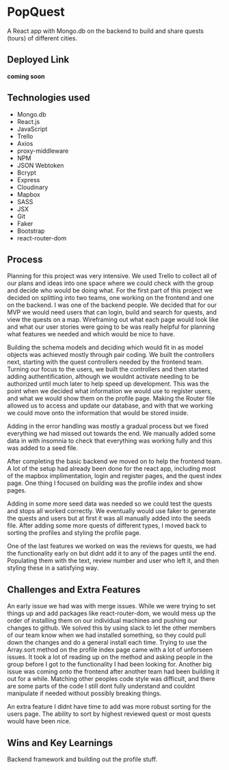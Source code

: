 # PopQuest

A React app with Mongo.db on the backend to build and share quests (tours) of different cities.

## Deployed Link

**coming soon**

## Technologies used

- Mongo.db
- React.js
- JavaScript
- Trello
- Axios
- proxy-middleware
- NPM
- JSON Webtoken
- Bcrypt
- Express
- Cloudinary
- Mapbox
- SASS
- JSX
- Git
- Faker
- Bootstrap
- react-router-dom

## Process

Planning for this project was very intensive. We used Trello to collect all of our plans and ideas into one space where we could check with the group and decide who would be doing what. For the first part of this project we decided on splitting into two teams, one working on the frontend and one on the backend. I was one of the backend people. We decided that for our MVP we would need users that can login, build and search for quests, and view the quests on a map. Wireframing out what each page would look like and what our user stories were going to be was really helpful for planning what features we needed and which would be nice to have.

Building the schema models and deciding which would fit in as model objects was achieved mostly through pair coding. We built the controllers next, starting with the quest controllers needed by the frontend team. Turning our focus to the users, we built the controllers and then started adding authentification, although we wouldnt activate needing to be authorized until much later to help speed up development. This was the point when we decided what information we would use to register users, and what we would show them on the profile page. Making the Router file allowed us to access and update our database, and with that we working we could move onto the information that would be stored inside.

Adding in the error handling was mostly a gradual process but we fixed everything we had missed out towards the end. We manually added some data in with insomnia to check that everything was working fully and this was added to a seed file.

After completing the basic backend we moved on to help the frontend team. A lot of the setup had already been done for the react app, including most of the mapbox implimentation, login and register pages, and the quest index page. One thing I focused on building was the profile index and show pages.

Adding in some more seed data was needed so we could test the quests and stops all worked correctly. We eventually would use faker to generate the quests and users but at first it was all manually added into the seeds file. After adding some more quests of different types, I moved back to sorting the profiles and styling the profile page.

One of the last features we worked on was the reviews for quests, we had the functionality early on but didnt add it to any of the pages until the end. Populating them with the text, review number and user who left it, and then styling these in a satisfying way.

## Challenges and Extra Features

An early issue we had was with merge issues. While we were trying to set things up and add packages like react-router-dom, we would mess up the order of installing them on our individual machines and pushing our changes to github. We solved this by using slack to let the other members of our team know when we had installed something, so they could pull down the changes and do a general install each time. 
Trying to use the Array.sort method on the profile index page came with a lot of unforseen issues. It took a lot of reading up on the method and asking people in the group before I got to the functionality I had been looking for. Another big issue was coming onto the frontend after another team had been building it out for a while. Matching other peoples code style was difficult, and there are some parts of the code I still dont fully understand and couldnt manipulate if needed without possibly breaking things.

An extra feature I didnt have time to add was more robust sorting for the users page. The ability to sort by highest reviewed quest or most quests would have been nice.

## Wins and Key Learnings

Backend framework and building out the profile stuff.